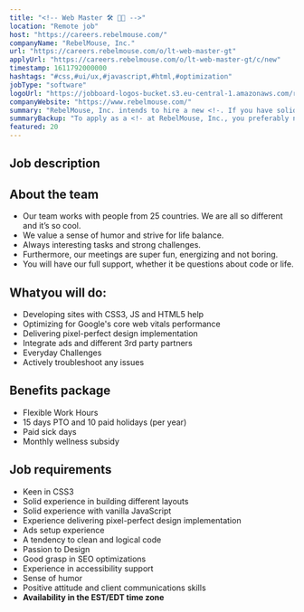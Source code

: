 ```yaml
---
title: "<!-- Web Master 🛠 🧐🔥 -->"
location: "Remote job"
host: "https://careers.rebelmouse.com/"
companyName: "RebelMouse, Inc."
url: "https://careers.rebelmouse.com/o/lt-web-master-gt"
applyUrl: "https://careers.rebelmouse.com/o/lt-web-master-gt/c/new"
timestamp: 1611792000000
hashtags: "#css,#ui/ux,#javascript,#html,#optimization"
jobType: "software"
logoUrl: "https://jobboard-logos-bucket.s3.eu-central-1.amazonaws.com/rebelmouse-inc-"
companyWebsite: "https://www.rebelmouse.com/"
summary: "RebelMouse, Inc. intends to hire a new <!-. If you have solid experience in building different layouts, consider applying."
summaryBackup: "To apply as a <!- at RebelMouse, Inc., you preferably need to have some knowledge of: #css, #ui/ux, #javascript."
featured: 20
---
```


## Job description

## About the team

*   Our team works with people from 25 countries. We are all so different and it’s so cool.
*   We value a sense of humor and strive for life balance.
*   Always interesting tasks and strong challenges.
*   Furthermore, our meetings are super fun, energizing and not boring.
*   You will have our full support, whether it be questions about code or life.

## Whatyou will do:

*   Developing sites with CSS3, JS and HTML5 help
*   Optimizing for Google's core web vitals performance
*   Delivering pixel-perfect design implementation
*   Integrate ads and different 3rd party partners
*   Everyday Challenges
*   Actively troubleshoot any issues

## Benefits package

*   Flexible Work Hours
*   15 days PTO and 10 paid holidays (per year)
*   Paid sick days
*   Monthly wellness subsidy

## Job requirements

*   Keen in CSS3
*   Solid experience in building different layouts
*   Solid experience with vanilla JavaScript
*   Experience delivering pixel-perfect design implementation
*   Ads setup experience
*   A tendency to clean and logical code
*   Passion to Design
*   Good grasp in SEO optimizations
*   Experience in accessibility support
*   Sense of humor
*   Positive attitude and client communications skills
*   **Availability in the EST/EDT time zone**
